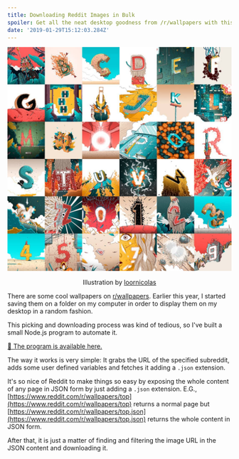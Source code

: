 ```yaml
---
title: Downloading Reddit Images in Bulk
spoiler: Get all the neat desktop goodness from /r/wallpapers with this command line utility built in Node.js
date: '2019-01-29T15:12:03.284Z'
---
```


![](./images/several-images-loor-nicolas.jpg)

<p style="text-align:center">Illustration by <a href="https://www.instagram.com/loornicolas/" target="_blank">loornicolas</a><p>

There are some cool wallpapers on [r/wallpapers](https://www.reddit.com/r/wallpapers). Earlier this year, I started saving them on a folder on my computer in order to display them on my desktop in a random fashion.

This picking and downloading process was kind of tedious, so I've built a small Node.js program to automate it.

[🌄 The program is available here.](http://bit.ly/reddit-image-downloader-jonportella-website)

The way it works is very simple: It grabs the URL of the specified subreddit, adds some user defined variables and fetches it adding a `.json` extension.

It's so nice of Reddit to make things so easy by exposing the whole content of any page in JSON form by just adding a `.json` extension. E.G., [https://www.reddit.com/r/wallpapers/top](https://www.reddit.com/r/wallpapers/top) returns a normal page but [https://www.reddit.com/r/wallpapers/top.json](https://www.reddit.com/r/wallpapers/top.json) returns the whole content in JSON form.

After that, it is just a matter of finding and filtering the image URL in the JSON content and downloading it.
